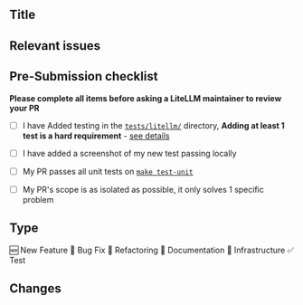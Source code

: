 ## Title

<!-- e.g. "Implement user authentication feature" -->

## Relevant issues

<!-- e.g. "Fixes #000" -->

## Pre-Submission checklist

**Please complete all items before asking a LiteLLM maintainer to review your PR**

- [ ] I have Added testing in the [`tests/litellm/`](https://github.com/BerriAI/litellm/tree/main/tests/litellm) directory, **Adding at least 1 test is a hard requirement** - [see details](https://docs.litellm.ai/docs/extras/contributing_code)
- [ ] I have added a screenshot of my new test passing locally 
- [ ] My PR passes all unit tests on [`make test-unit`](https://docs.litellm.ai/docs/extras/contributing_code)
- [ ] My PR's scope is as isolated as possible, it only solves 1 specific problem


## Type

<!-- Select the type of Pull Request -->
<!-- Keep only the necessary ones -->

🆕 New Feature
🐛 Bug Fix
🧹 Refactoring
📖 Documentation
🚄 Infrastructure
✅ Test

## Changes


